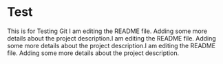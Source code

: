 # Test
This is for Testing Git
I am editing the README file. Adding some more details about the project description.I am editing the README file. Adding some more details about the project description.I am editing the README file. Adding some more details about the project description.
